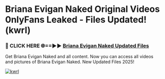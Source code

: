 # Briana Evigan Naked Original Videos 0nlyFans Leaked - Files Updated! (kwrl)

<h3>🔴 CLICK HERE 🌐==►► <a href="https://tinyurl.com/yckcrads" rel="nofollow">Briana Evigan Naked Updated Files</a></h3>

Get Briana Evigan Naked and all content. Now you can access all videos and pictures of Briana Evigan Naked. New Updated Files 2025!

[![kwrl](https://i.imgur.com/hpKpOFt.gif)](https://tinyurl.com/yckcrads)
